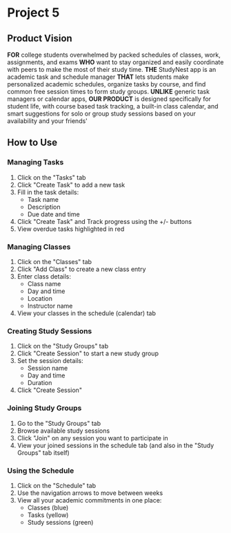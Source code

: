 # Project 5

## Product Vision

**FOR** college students overwhelmed by packed schedules of classes, work, assignments, and exams **WHO** want to stay organized and easily coordinate with peers to make the most of their study time. **THE** StudyNest app is an academic task and schedule manager **THAT** lets students make personalized academic schedules, organize tasks by course, and find common free session times to form study groups. **UNLIKE** generic task managers or calendar apps, **OUR PRODUCT** is designed specifically for student life, with course based task tracking, a built-in class calendar, and smart suggestions for solo or group study sessions based on your availability and your friends'

## How to Use

### Managing Tasks
1. Click on the "Tasks" tab
2. Click "Create Task" to add a new task
3. Fill in the task details:
   - Task name
   - Description
   - Due date and time
4. Click "Create Task" and Track progress using the +/- buttons
5. View overdue tasks highlighted in red

### Managing Classes
1. Click on the "Classes" tab
2. Click "Add Class" to create a new class entry
3. Enter class details:
   - Class name
   - Day and time
   - Location
   - Instructor name
4. View your classes in the schedule (calendar) tab

### Creating Study Sessions
1. Click on the "Study Groups" tab
2. Click "Create Session" to start a new study group
3. Set the session details:
   - Session name
   - Day and time
   - Duration
4. Click "Create Session"

### Joining Study Groups
1. Go to the "Study Groups" tab
2. Browse available study sessions
3. Click "Join" on any session you want to participate in
4. View your joined sessions in the schedule tab (and also in the "Study Groups" tab itself)

### Using the Schedule
1. Click on the "Schedule" tab
2. Use the navigation arrows to move between weeks
3. View all your academic commitments in one place:
   - Classes (blue)
   - Tasks (yellow)
   - Study sessions (green)
